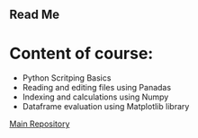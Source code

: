 ## Read Me

# Content of course:
- Python Scritping Basics
- Reading and editing files using Panadas
- Indexing and calculations using Numpy
- Dataframe evaluation using Matplotlib library

[Main Repository](https://github.com/sigvehaug/DSF-DCBP/tree/main)
